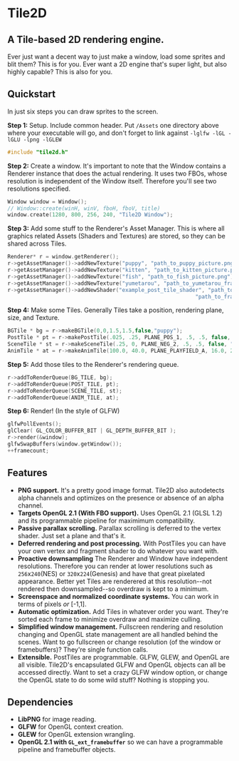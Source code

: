 # Tile2D
A Tile-based 2D rendering engine.
---------------------------------
Ever just want a decent way to just make a window, load some sprites and blit them?
This is for you. Ever want a 2D engine that's super light, but also highly capable?
This is also for you.

Quickstart
----------
In just six steps you can draw sprites to the screen.

**Step 1:** Setup. Include common header. Put ```/Assets``` one directory above where your executable will go, and don't forget to link against ```-lglfw -lGL -lGLU -lpng -lGLEW```
```c++
#include "tile2d.h"
```
**Step 2:** Create a window. It's important to note that the Window contains
a Renderer instance that does the actual rendering. It uses two FBOs, whose
resolution is independent of the Window itself. Therefore you'll see two
resolutions specified.
```c++
Window window = Window();
// Window::create(winH, winV, fboH, fboV, title)
window.create(1280, 800, 256, 240, "Tile2D Window");
```
**Step 3:** Add some stuff to the Renderer's Asset Manager. This is where all graphics
        related Assets (Shaders and Textures) are stored, so they can be shared across
        Tiles.
```c++
Renderer* r = window.getRenderer();
r->getAssetManager()->addNewTexture("puppy", "path_to_puppy_picture.png");
r->getAssetManager()->addNewTexture("kitten", "path_to_kitten_picture.png");
r->getAssetManager()->addNewTexture("fish", "path_to_fish_picture.png");
r->getAssetManager()->addNewTexture("yumetarou", "path_to_yumetarou_frames_texture.png");
r->getAssetManager()->addNewShader("example_post_tile_shader", "path_to_vert_shader.vert",
                                                           "path_to_frag_shader.frag");
```
**Step 4:** Make some Tiles. Generally Tiles take a position, rendering plane, size, and Texture.
```c++
BGTile * bg = r->makeBGTile(0,0,1.5,1.5,false,"puppy");
PostTile * pt = r->makePostTile(.025, .25, PLANE_POS_1, .5, .5, false, "puppy", "kitten", NULL, NULL, (char*)"example_post_tile_shader");
SceneTile * st = r->makeSceneTile(.25, 0, PLANE_NEG_2, .5, .5, false, "fish");
AnimTile * at = r->makeAnimTile(100.0, 40.0, PLANE_PLAYFIELD_A, 16.0, 20.0, true, "yumetarou", 6, 16, 20, 1.0/20.0);
```
**Step 5:** Add those tiles to the Renderer's rendering queue.
```c++
r->addToRenderQueue(BG_TILE, bg);
r->addToRenderQueue(POST_TILE, pt);
r->addToRenderQueue(SCENE_TILE, st);
r->addToRenderQueue(ANIM_TILE, at);
```
**Step 6:** Render! (In the style of GLFW)
```c++
glfwPollEvents();
glClear( GL_COLOR_BUFFER_BIT | GL_DEPTH_BUFFER_BIT );
r->render(&window);
glfwSwapBuffers(window.getWindow());
++framecount;
```
Features
------------
- **PNG support.** It's a pretty good image format. Tile2D also autodetects alpha channels and optimizes on the presence
or absence of an alpha channel.
- **Targets OpenGL 2.1 (With FBO support).** Uses OpenGL 2.1 (GLSL 1.2) and its programmable pipeline for maximimum
compatibility.
- **Passive parallax scrolling.** Parallax scrolling is deferred to the vertex shader. Just set a plane and that's it.
- **Deferred rendering and post processing.** With PostTiles you can have your own vertex and fragment shader to do whatever you want with.
- **Proactive downsampling** The Renderer and Window have independent resolutions. Therefore you can render at lower
resolutions such as ```256```x```240```(NES) or ```320```x```224```(Genesis) and have that great pixelated appearance.
Better yet Tiles are renderered at this resolution--not rendered then downsampled--so overdraw is kept to a minimum.
- **Screenspace and normalized coordinate systems.** You can work in terms of pixels _or_ [-1,1].
- **Automatic optimization.** Add Tiles in whatever order you want. They're sorted each frame to minimize overdraw and
maximize culling.
- **Simplified window management.** Fullscreen rendering and resolution changing and OpenGL state management are all handled
behind the scenes. Want to go fullscreen or change resolution (of the window or framebuffers)? They're single function
calls.
- **Extensible.** PostTiles are programmable. GLFW, GLEW, and OpenGL are all visible. Tile2D's encapsulated GLFW and OpenGL objects can all be accessed directly. Want to set a crazy GLFW window option, or change the OpenGL state to do some wild stuff? Nothing is stopping you.

Dependencies
--------------
- **LibPNG** for image reading.
- **GLFW** for OpenGL context creation.
- **GLEW** for OpenGL extension wrangling.
- **OpenGL 2.1 with ```GL_ext_framebuffer```** so we can have a programmable pipeline and framebuffer objects.


